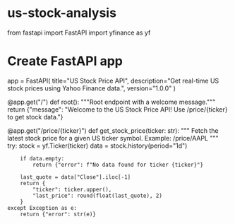 # us-stock-analysis

from fastapi import FastAPI
import yfinance as yf

# Create FastAPI app
app = FastAPI(
    title="US Stock Price API",
    description="Get real-time US stock prices using Yahoo Finance data.",
    version="1.0.0"
)

@app.get("/")
def root():
    """Root endpoint with a welcome message."""
    return {"message": "Welcome to the US Stock Price API! Use /price/{ticker} to get stock data."}


@app.get("/price/{ticker}")
def get_stock_price(ticker: str):
    """
    Fetch the latest stock price for a given US ticker symbol.
    Example: /price/AAPL
    """
    try:
        stock = yf.Ticker(ticker)
        data = stock.history(period="1d")

        if data.empty:
            return {"error": f"No data found for ticker {ticker}"}

        last_quote = data["Close"].iloc[-1]
        return {
            "ticker": ticker.upper(),
            "last_price": round(float(last_quote), 2)
        }
    except Exception as e:
        return {"error": str(e)}
